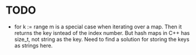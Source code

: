# TODO

* for k := range m is a special case when iterating over a map. Then it returns the key isntead of the index number. But hash maps in C++ has size_t, not string as the key. Need to find a solution for storing the keys as strings here.
